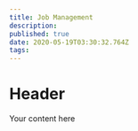```yaml
---
title: Job Management
description: 
published: true
date: 2020-05-19T03:30:32.764Z
tags: 
---
```


# Header
Your content here